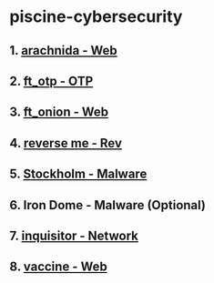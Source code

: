 # piscine-cybersecurity

## 1. [arachnida - Web](https://github.com/mfunyu/arachinda)
## 2. [ft_otp - OTP](https://github.com/mfunyu/ft_otp)
## 3. [ft_onion - Web](https://github.com/mfunyu/ft_onion)
## 4. [reverse me - Rev](https://github.com/mfunyu/reverseme)
## 5. [Stockholm - Malware](https://github.com/mfunyu/Stockholm)
## 6. Iron Dome - Malware (Optional)
## 7. [inquisitor - Network](https://github.com/mfunyu/inquisitor)
## 8. [vaccine - Web](https://github.com/mfunyu/vaccine)
